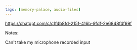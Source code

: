 ```yaml
---
tags: [memory-palace, audio-files]
---
```

https://chatgpt.com/c/c1f4b8fd-215f-416b-9fdf-2e6848f4f99f

Notes:

Can't take my microphone recorded input


